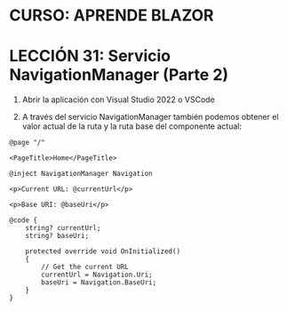 # CURSO: APRENDE BLAZOR

# LECCIÓN 31: Servicio NavigationManager (Parte 2)

1. Abrir la aplicación con Visual Studio 2022 o VSCode

2. A través del servicio NavigationManager también podemos obtener el valor actual de la ruta y la ruta base del componente actual:

```razor
@page "/"

<PageTitle>Home</PageTitle>

@inject NavigationManager Navigation

<p>Current URL: @currentUrl</p>

<p>Base URI: @baseUri</p>

@code {
    string? currentUrl;
    string? baseUri;

    protected override void OnInitialized()
    {
        // Get the current URL
        currentUrl = Navigation.Uri;
        baseUri = Navigation.BaseUri;
    }
}
```
